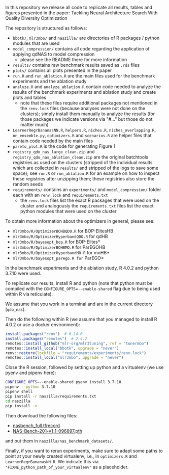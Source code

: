 In this repository we release all code to replicate all results, tables and figures presented in the paper:
Tackling Neural Architecture Search With Quality Diversity Optimization

The repository is structured as follows:
  * `bbotk/`, `mlr3mbo/` and `naszilla/` are directories of R packages / python modules that are used
  * `model_compression/` contains all code regarding the application of applying qdNAS to model compression
      * please see the README there for more information
  * `results/` contains raw benchmark results saved as `.rds` files
  * `plots/` contains all plots presented in the paper
  * `run.R` and `run_ablation.R` are the main files used for the benchmark experiments and the ablation study
  * `analyze.R` and `analyze_ablation.R` contain code needed to analyze the results of the benchmark experiments and
    ablation study and create plots and tables
    * note that these files require additional packages not mentioned in the `renv.lock` files (because analyses were not
      done on the clusters); simply install them manually to analyze the results (for those packages we indicate versions via "#..." but those do not matter much)
  * `LearnerRegrBananasNN.R`, `helpers.R`, `niches.R`, `niches_overlapping.R`, `nn_ensemble.py`, `optimizers.R` and `scenarios.R` are
    helper files that contain code needed by the main files
  * `pareto_plot.R` is the code for generating Figure 1
  * `registry_qdo_nas_large_clean.zip` and `registry_qdo_nas_ablation_clean.zip` are the original batchtools
    registries as used on the clusters (stripped of the individual results which are collected in `results/` and stripped
    of the logs to save some space); see `run.R` or `run_ablation.R` for an example on how to inspect these registries
    after unzipping them; these registries also store the random seeds
  * `requirements/` contains an `experiments/` and `model_compression/` folder each with an `renv.lock` and `requirements.txt`
    * the `renv.lock` files list the exact R packages that were used on the cluster and analogously the `requirements.txt`
      files list the exact python modules that were used on the cluster

To obtain more information about the optimizers in general, please see:
  * `mlr3mbo/R/OptimizerBOHBQDO.R` for BOP-ElitesHB
  * `mlr3mbo/R/OptimizerHyperbandQDO.R` for qdHB
  * `mlr3mbo/R/bayesopt_bop.R` for BOP-Elites\*
  * `mlr3mbo/R/OptimizerBOHBMO.R` for ParEGOHB
  * `mlr3mbo/R/OptimizerHyperbandMO.R` for moHB\*
  * `mlr3mbo/R/bayesopt_parego.R for` ParEGO\*

In the benchmark experiments and the ablation study, R 4.0.2 and python 3.7.10 were used.

To replicate our results, install R and python (note that python must be compiled with the `CONFIGURE_OPTS=--enable-shared` flag due to being used within R via reticulate).

We assume that you work in a terminal and are in the current directory (`qdo_nas`).

Then do the following within R (we assume that you managed to install R 4.0.2 or use a docker environment):

```r
install.packages("renv")  # 0.14.0
install.packages("remotes")  # 2.4.2
remotes::install_github("mlr-org/mlr3tuning", ref = "tunermbo")
remotes::install_local("bbotk", upgrade = "never")
renv::restore(lockfile = "requirements/experiments/renv.lock")
remotes::install_local("mlr3mbo", upgrade = "never")
```

Close the R session, followed by setting up python and a virtualenv (we use pyenv and pipenv here):

```bash
CONFIGURE_OPTS=--enable-shared pyenv install 3.7.10
pipenv --python 3.7.10
pipenv shell
pip install -r naszilla/requirements.txt
cd naszilla
pip install -e.
```

Then download the following files:
* [nasbench\_full.tfrecord](https://storage.googleapis.com/nasbench/nasbench_full.tfrecord)
* [NAS-Bench-201-v1\_1-096897.pth](https://drive.google.com/file/d/16Y0UwGisiouVRxW-W5hEtbxmcHw_0hF_/view)

and put them in `naszilla/nas_benchmark_datasets/`.

Finally, if you want to rerun experiments, make sure to adapt some paths to point at your newly created virtualenv, i.e., in `optimizers.R` and `LearnerRegrBananasNN.R`.
We indicate this via `"FIXME_python_path_of_your_virtualenv"` as a placeholder.


